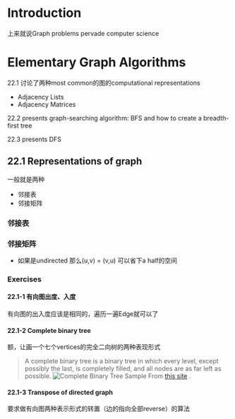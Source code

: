 # Introduction
上来就说Graph problems pervade computer science

# Elementary Graph Algorithms
22.1 讨论了两种most common的图的computational representations
- Adjacency Lists
- Adjacency Matrices

22.2 presents graph-searching algorithm: BFS and how to create a breadth-first tree

22.3 presents DFS 

## 22.1 Representations of graph
一般就是两种
- 邻接表
- 邻接矩阵
### 邻接表

### 邻接矩阵
- 如果是undirected 那么(u,v) = (v,u) 可以省下a half的空间

### Exercises
#### 22.1-1 有向图出度、入度
有向图的出入度应该是相同的，遍历一遍Edge就可以了

#### 22.1-2 Complete binary tree
额，让画一个七个vertices的完全二向树的两种表现形式
> A complete binary tree is a binary tree in which every level, except possibly the last, is completely filled, and all nodes are as far left as possible.
> ![Complete Binary Tree Sample](http://web.cecs.pdx.edu/~sheard/course/Cs163/Graphics/CompleteBinary.jpg)
> From [this site](http://web.cecs.pdx.edu/~sheard/course/Cs163/Doc/FullvsComplete.html) .

#### 22.1-3 Transpose of directed graph 
要求做有向图两种表示形式的转置（边的指向全部reverse）的算法
